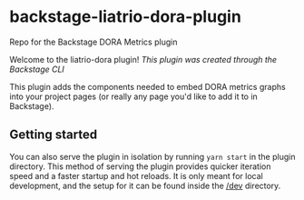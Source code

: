 # backstage-liatrio-dora-plugin
Repo for the Backstage DORA Metrics plugin

Welcome to the liatrio-dora plugin!
_This plugin was created through the Backstage CLI_

This plugin adds the components needed to embed DORA metrics graphs into your project pages (or really any page you'd like to add it to in Backstage).

## Getting started

You can also serve the plugin in isolation by running `yarn start` in the plugin directory.
This method of serving the plugin provides quicker iteration speed and a faster startup and hot reloads.
It is only meant for local development, and the setup for it can be found inside the [/dev](./dev) directory.
